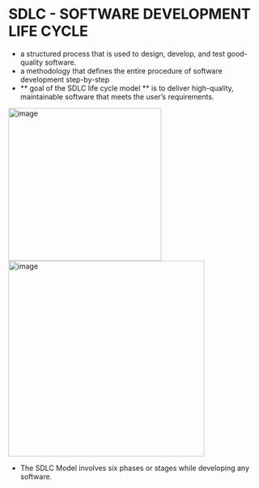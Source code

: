 # SDLC - SOFTWARE DEVELOPMENT LIFE CYCLE
- a structured process that is used to design, develop, and test good-quality software.
- a methodology that defines the entire procedure of software development step-by-step
- ** goal of the SDLC life cycle model ** is to deliver high-quality, maintainable software that meets the user’s requirements.
<img width="302" alt="image" src="https://github.com/user-attachments/assets/196f2078-2fb9-4d13-a275-8e45789e2c76" />
<img width="387" alt="image" src="https://github.com/user-attachments/assets/617e8353-5c4a-425d-adb3-e0b5ec9718eb" />


- The SDLC Model involves six phases or stages while developing any software.
